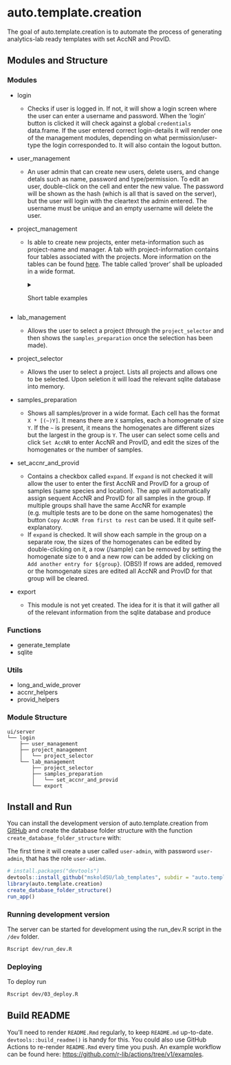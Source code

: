 
<!-- README.md is generated from README.Rmd. Please edit that file -->

# auto.template.creation

<!-- badges: start -->
<!-- badges: end -->

The goal of auto.template.creation is to automate the process of
generating analytics-lab ready templates with set AccNR and ProvID.

## Modules and Structure

### Modules

-   login
    -   Checks if user is logged in. If not, it will show a login screen
        where the user can enter a username and password. When the
        ‘login’ button is clicked it will check against a global
        `credentials` data.frame. If the user entered correct
        login-details it will render one of the management modules,
        depending on what permission/user-type the login corresponded
        to. It will also contain the logout button.
-   user_management
    -   An user admin that can create new users, delete users, and
        change detals such as name, password and type/permission. To
        edit an user, double-click on the cell and enter the new value.
        The password will be shown as the hash (which is all that is
        saved on the server), but the user will login with the cleartext
        the admin entered. The username must be unique and an empty
        username will delete the user.
-   project_management
    -   Is able to create new projects, enter meta-information such as
        project-name and manager. A tab with project-information
        contains four tables associated with the projects. More
        information on the tables can be found
        [here](https://github.com/mskoldSU/lab_templates/issues/4#issuecomment-1195653136).
        The table called ‘prover’ shall be uploaded in a wide format.

        <details>
        <summary>

        Short table examples

        </summary>

        1.  Analyzes

        Metadata associated with a project.

        | analystyp | labb      | utforarlabb | provtillstand | provberedning | forvaringskarl | analys_metod | analys_instrument |
        |-----------|-----------|-------------|---------------|---------------|----------------|--------------|-------------------|
        | Metall    | TestLabb  | UtLabbTest  | Bra kvalitet  | Test2         | Bägare         | Test3        | Annat test        |
        | Metall    | TestLabb2 | UtLabbTest2 | Bra2kvalitet  | Test4         | Bägare         | Test5        | Annat test 2      |

        2.  Prover (wide)

        The `_hom` column contain the size of ecah homogenate. These can
        be individually edited by lab-users later if not only 49/50
        samples were found and one of the homogenate must be decresed to
        9.

        WARNING! Uploading a new table will override all information
        regarding AccNR and ProvID that has been entered.

        | art         | lokal                 | Metals | Metals_hom | Hg  | Hg_hom | SI  | SI_hom | PCB | PCB_hom | CIC | CIC_hom | PBDE | PBDE_hom | HBCD | HBCD_hom | PFAS | PFAS_hom | Dioxin | Dioxin_hom | SI_för_dioxin | SI_för_dioxin_hom | PFAS_fiskar | PFAS_fiskar_hom | PAH | PAH_hom | Tinorganic | Tinorganic_hom | CLC | CLC_hom | BFR | BFR_hom |
        |-------------|-----------------------|--------|------------|-----|--------|-----|--------|-----|---------|-----|---------|------|----------|------|----------|------|----------|--------|------------|---------------|-------------------|-------------|-----------------|-----|---------|------------|----------------|-----|---------|-----|---------|
        | Blåmussla   | Kvädöfjärden          | 10     | 5          | 10  | 5      | 10  | 5      | 5   | 50      | 5   | 50      | 5    | 50       | 5    | 50       |      |          |        |            |               |                   |             |                 |     | 75      |            |                |     |         |     |         |
        | Blåmussla   | Nidingen              | 15     |            | 15  |        | 15  |        | 5   | 20      | 5   | 20      | 5    | 20       | 5    | 20       |      |          |        |            |               |                   |             |                 |     | 20      |            |                |     |         |     |         |
        | Blåmussla   | Fjällbacka            | 15     |            | 15  |        | 15  |        | 5   | 20      | 5   | 20      | 5    | 20       | 5    | 20       |      |          |        |            |               |                   |             |                 |     | 20      |            |                |     |         |     |         |
        | Sillgrissla | Stora Karlsö          | 10     |            | 10  |        | 10  |        | 10  |         | 10  |         | 10   |          | 10   |          |      | 10       |        | 10         |               |                   |             |                 |     |         |            |                |     |         |     |         |
        | Fisktärna   | Tjärnö                |        | 10         |     | 10     |     | 10     |     | 10      |     | 10      |      | 10       |      | 10       |      | 10       |        | 10         |               |                   |             |                 |     |         |            |                |     |         |     |         |
        | Strandskata | Tjärnö                |        | 10         |     | 10     |     | 10     |     | 10      |     | 10      |      | 10       |      | 10       |      | 10       |        | 10         |               |                   |             |                 |     |         |            |                |     |         |     |         |
        | Aborre      | Holmöarna             | 10     |            | 10  |        | 10  |        | 2   | 10      | 2   | 10      | 2    | 10       | 2    | 10       | 2    | 10       |        | 10         |               | 10                |             | 10              |     |         |            | 10             |     |         |     |         |
        | Aborre      | Örefjärden            | 2      | 10         | 2   | 10     | 2   | 10     | 2   | 10      | 2   | 10      | 2    | 10       | 2    | 10       |      |          |        | 10         |               |                   |             |                 |     |         |            | 10             |     |         |     |         |
        | Aborre      | Kvädofjärden          | 10     |            | 10  |        | 10  |        | 10  |         | 10  |         | 10   |          | 10   |          | 2    | 10       |        | 10         |               | 10                |             | 10              |     |         |            | 10             |     |         |     |         |
        | Sill        | Rånefjärden           | 2      | 12         | 2   | 12     | 2   | 12     | 2   | 12      | 2   | 12      | 2    | 12       | 2    | 12       | 2    | 12       | 2      | 12         |               |                   |             |                 |     |         |            |                |     |         |     |         |
        | Strömming   | Harufjärden           | 2      | 12         | 2   | 12     | 2   | 12     | 2   | 12      | 2   | 12      | 2    | 12       | 2    | 12       | 2    | 12       | 2      | 12         |               |                   |             |                 |     |         |            |                |     |         |     |         |
        | Strömming   | Kinnbäcksfjärden      | 2      | 12         | 2   | 12     | 2   | 12     | 2   | 12      | 2   | 12      | 2    | 12       | 2    | 12       | 2    | 12       | 2      | 12         |               |                   |             |                 |     |         |            |                |     |         |     |         |
        | Strömming   | Holmöarna             | 2      | 12         | 2   | 12     | 2   | 12     | 2   | 12      | 2   | 12      | 2    | 12       | 2    | 12       | 2    | 12       | 2      | 12         |               |                   |             |                 |     |         |            |                |     |         |     |         |
        | Strömming   | Gaviksfjärden         | 2      | 12         | 2   | 12     | 2   | 12     | 2   | 12      | 2   | 12      | 2    | 12       | 2    | 12       | 2    | 12       | 2      | 12         |               |                   |             |                 |     |         |            |                |     |         |     |         |
        | Strömming   | Långvindsfjärden      | 2      | 12         | 2   | 12     | 2   | 12     | 2   | 12      | 2   | 12      | 2    | 12       | 2    | 12       | 2    | 12       | 2      | 12         |               |                   |             |                 |     |         |            |                |     |         |     |         |
        | Strömming   | Bottenh. Utsjö (51G9) | 2      | 12         | 2   | 12     | 2   | 12     | 2   | 12      | 2   | 12      | 2    | 12       | 2    | 12       | 2    | 12       | 2      | 12         |               |                   |             |                 |     |         |            |                |     |         |     |         |
        | Strömming   | Ängskärsklubb (vår)   | 2      | 12         | 2   | 12     | 2   | 12     | 2   | 12      | 2   | 12      | 2    | 12       | 2    | 12       | 2    | 12       | 2      | 12         |               |                   |             |                 |     |         |            |                |     |         |     |         |
        | Strömming   | Ängskärsklubb (höst)  | 2      | 12         | 2   | 12     | 2   | 12     | 2   | 12      | 2   | 12      | 2    | 12       | 2    | 12       | 2    | 12       | 2      | 12         |               |                   |             |                 |     |         |            |                |     |         |     |         |

        3.  Matrices

        This table is critical to operation but allows the program to
        show the lab-users entering AccNR and ProvID which Organ is
        connected to certain combinations of species and types of
        analyzes.

        | analystyp | art       | organ  |
        |-----------|-----------|--------|
        | Hg        | Blåmussla | Lever  |
        | Metals    | Blåmussla | Muskel |
        | SI        | Blåmussla | Muskel |

        4.  Parameters

        Used for the export and specifies which substances shall be
        analyzed based on what type of analysis it is.

        | analystyp | parameternamn | matenhet |
        |-----------|---------------|----------|
        | Metall    | SI            | g / kg   |

    </details>
-   lab_management
    -   Allows the user to select a project (through the
        `project_selector` and then shows the `samples_preparation` once
        the selection has been made).
-   project_selector
    -   Allows the user to select a project. Lists all projects and
        allows one to be selected. Upon seletion it will load the
        relevant sqlite database into memory.
-   samples_preparation
    -   Shows all samples/prover in a wide format. Each cell has the
        format `X * [(~)Y]`. It means there are `X` samples, each a
        homogenate of size `Y`. If the `~` is present, it means the
        homogenates are different sizes but the largest in the group is
        `Y`. The user can select some cells and click `Set AccNR` to
        enter AccNR and ProvID, and edit the sizes of the homogenates or
        the number of samples.
-   set_accnr_and_provid
    -   Contains a checkbox called `expand`. If `expand` is not checked
        it will allow the user to enter the first AccNR and ProvID for a
        group of samples (same species and location). The app will
        automatically assign sequent AccNR and ProvID for all samples in
        the group. If multiple groups shall have the same AccNR for
        example (e.g. multiple tests are to be done on the same
        homogenates) the button `Copy AccNR from first to rest` can be
        used. It it quite self-explanatory.
    -   If `expand` is checked. It will show each sample in the group on
        a separate row, the sizes of the homogenates can be edited by
        double-clicking on it, a row (/sample) can be removed by setting
        the homogenate size to `0` and a new row can be added by
        clicking on `Add another entry for ${group}`. (OBS!) If rows are
        added, removed or the homogenate sizes are edited all AccNR and
        ProvID for that group will be cleared.
-   export
    -   This module is not yet created. The idea for it is that it will
        gather all of the relevant information from the sqlite database
        and produce

### Functions

-   generate_template
-   sqlite

### Utils

-   long_and_wide_prover
-   accnr_helpers
-   provid_helpers

### Module Structure

    ui/server
    └── login
        ├── user_management
        ├── project_management
        │   └── project_selector
        └── lab_management
            ├── project_selector
            ├── samples_preparation
            │   └── set_accnr_and_provid
            └── export

## Install and Run

You can install the development version of auto.template.creation from
[GitHub](https://github.com/) and create the database folder structure
with the function `create_database_folder_structure` with:

The first time it will create a user called `user-admin`, with password
`user-admin`, that has the role `user-adimn`.

``` r
# install.packages("devtools")
devtools::install_github("mskoldSU/lab_templates", subdir = "auto.template.creation")
library(auto.template.creation)
create_database_folder_structure()
run_app()
```

### Running development version

The server can be started for development using the run_dev.R script in
the `/dev` folder.

``` bash
Rscript dev/run_dev.R
```

### Deploying

To deploy run

``` bash
Rscript dev/03_deploy.R
```

## Build README

You’ll need to render `README.Rmd` regularly, to keep `README.md`
up-to-date. `devtools::build_readme()` is handy for this. You could also
use GitHub Actions to re-render `README.Rmd` every time you push. An
example workflow can be found here:
<https://github.com/r-lib/actions/tree/v1/examples>.
